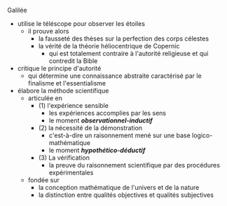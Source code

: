 Galilée
- utilise le téléscope pour observer les étoiles
  - il prouve alors
    - la fausseté des thèses sur la perfection des corps célestes
    - la vérité de la théorie héliocentrique de Copernic 
      - qui est totalement contraire à l'autorité religieuse et qui contredit la Bible
- critique le principe d'autorité
  - qui détermine une connaissance abstraite caractérisé par le finalisme et l'essentialisme    
- élabore la méthode scientifique
  - articulée en
    - (1) l'expérience sensible
      - les expériences accomplies par les sens
      - le moment ***observationnel-inductif***
    - (2) la nécessité de la démonstration
      - c'est-à-dire un raisonnement mené sur une base logico-mathématique
      - le moment ***hypothético-déductif***
    - (3) La vérification
      - la preuve du raisonnement scientifique par des procédures expérimentales     
  - fondée sur 
    - la conception mathématique de l'univers et de la nature
    - la distinction entre qualités objectives et qualités subjectives  
